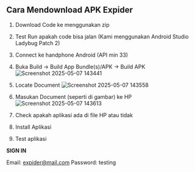 ## **Cara Mendownload APK Expider**

1. Download Code ke menggunakan zip
2. Test Run apakah code bisa jalan (Kami menggunakan Android Studio Ladybug Patch 2)
3. Connect ke handphone Android (API min 33)
4. Buka Build -> Build App Bundle(s)/APK -> Build APK
![Screenshot 2025-05-07 143441](https://github.com/user-attachments/assets/8b1a8f53-96ca-493d-8f37-3f62796514d3)

5. Locate Document
![Screenshot 2025-05-07 143558](https://github.com/user-attachments/assets/efae11f7-2039-4197-a295-0fbed41b866f)

6. Masukan Document (seperti di gambar) ke HP
![Screenshot 2025-05-07 143613](https://github.com/user-attachments/assets/b0b7ca5a-fe8b-41f1-923b-a42326092b60)

7. Check apakah aplikasi ada di file HP atau tidak
8. Install Aplikasi
9. Test aplikasi

**SIGN IN**

Email: expider@mail.com
Password: testing
